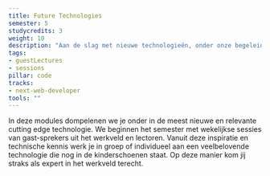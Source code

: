 ```yaml
---
title: Future Technologies
semester: 5
studycredits: 3
weight: 10
description: "Aan de slag met nieuwe technologieën, onder onze begeleiding."
tags:
- guestLectures
- sessions
pillar: code
tracks:
- next-web-developer
tools: ""
---
```


In deze modules dompelenen we je onder in de meest nieuwe en relevante cutting edge technologie. We beginnen het semester met wekelijkse sessies van gast-sprekers uit het werkveld en lectoren. Vanuit deze inspiratie en technische kennis werk je in groep of individueel aan een veelbelovende technologie die nog in de kinderschoenen staat. Op deze manier kom jij straks als expert in het werkveld terecht.
